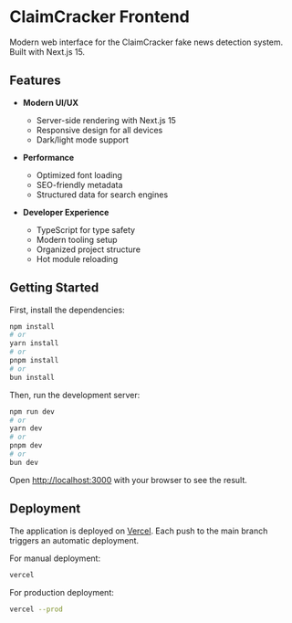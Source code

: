 # ClaimCracker Frontend

Modern web interface for the ClaimCracker fake news detection system. Built with Next.js 15.

## Features

- **Modern UI/UX**

  - Server-side rendering with Next.js 15
  - Responsive design for all devices
  - Dark/light mode support

- **Performance**

  - Optimized font loading
  - SEO-friendly metadata
  - Structured data for search engines

- **Developer Experience**
  - TypeScript for type safety
  - Modern tooling setup
  - Organized project structure
  - Hot module reloading

## Getting Started

First, install the dependencies:

```bash
npm install
# or
yarn install
# or
pnpm install
# or
bun install
```

Then, run the development server:

```bash
npm run dev
# or
yarn dev
# or
pnpm dev
# or
bun dev
```

Open [http://localhost:3000](http://localhost:3000) with your browser to see the result.

## Deployment

The application is deployed on [Vercel](https://vercel.com). Each push to the main branch triggers an automatic deployment.

For manual deployment:

```bash
vercel
```

For production deployment:

```bash
vercel --prod
```
